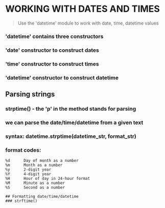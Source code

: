 # WORKING WITH DATES AND TIMES

> Use the 'datetime' module to work with date, time, datetime values
### 'datetime' contains three constructors
### 'date' constructor to construct dates
### 'time' constructor to construct times
### 'datetime' constructor to construct datetime

## Parsing strings
### strptime() - the 'p' in the method stands for parsing
### we can parse the date/time/datetime from a given text
### syntax: datetime.strptime(datetime_str, format_str)
### format codes:
```
%d      Day of month as a number
%m      Month as a number
%y      2-digit year
%Y      4-digit year
%H      Hour of day in 24-hour format
%M      Minute as a number
%S      Second as a number

## Formatting date/time/datetime
### strftime()